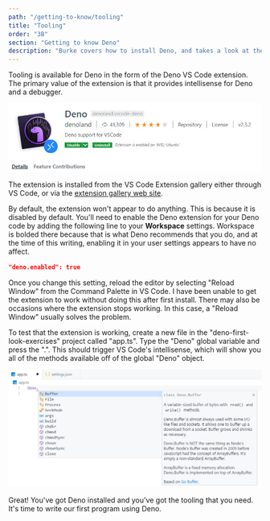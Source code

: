 ```yaml
---
path: "/getting-to-know/tooling"
title: "Tooling"
order: "3B"
section: "Getting to know Deno"
description: "Burke covers how to install Deno, and takes a look at the Deno CLI, REPL and what options you need to be aware of."
---
```


Tooling is available for Deno in the form of the Deno VS Code extension. The primary value of the extension is that it provides intellisense for Deno and a debugger.

![The Deno extension](../images/deno-extension.jpg)

The extension is installed from the VS Code Extension gallery either through VS Code, or via the [extension gallery web site](https://marketplace.visualstudio.com/items?itemName=denoland.vscode-deno).

By default, the extension won't appear to do anything. This is because it is disabled by default. You'll need to enable the Deno extension for your Deno code by adding the following line to your **Workspace** settings. Workspace is bolded there because that is what Deno recommends that you do, and at the time of this writing, enabling it in your user settings appears to have no affect.

```json
"deno.enabled": true
```

Once you change this setting, reload the editor by selecting "Reload Window" from the Command Palette in VS Code. I have been unable to get the extension to work without doing this after first install. There may also be occasions where the extension stops working. In this case, a "Reload Window" usually solves the problem.

To test that the extension is working, create a new file in the "deno-first-look-exercises" project called "app.ts". Type the "Deno" global variable and press the ".". This should trigger VS Code's intellisense, which will show you all of the methods available off of the global "Deno" object.

![Deno intellisense](../images/deno-intellisense.jpg)

Great! You've got Deno installed and you've got the tooling that you need. It's time to write our first program using Deno.
